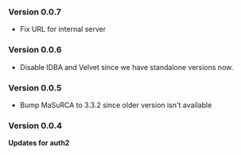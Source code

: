### Version 0.0.7
- Fix URL for internal server

### Version 0.0.6
- Disable IDBA and Velvet since we have standalone versions now.

### Version 0.0.5
- Bump MaSuRCA to 3.3.2 since older version isn't available

### Version 0.0.4
__Updates for auth2__

